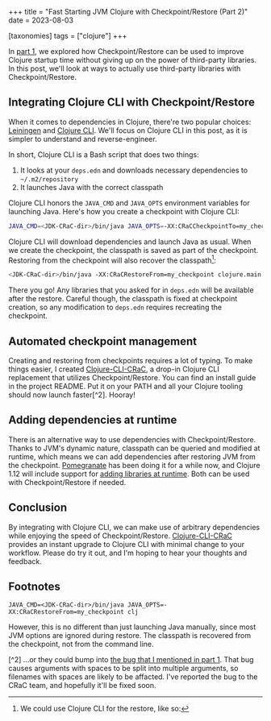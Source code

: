 +++
title = "Fast Starting JVM Clojure with Checkpoint/Restore (Part 2)"
date = 2023-08-03

[taxonomies]
tags = ["clojure"]
+++

In [part 1](/content/clojure-crac/index.md), we explored how Checkpoint/Restore can be used to improve Clojure startup time without giving up on the power of third-party libraries. In this post, we'll look at ways to actually use third-party libraries with Checkpoint/Restore.

## Integrating Clojure CLI with Checkpoint/Restore

When it comes to dependencies in Clojure, there're two popular choices: [Leiningen](https://leiningen.org) and [Clojure CLI](https://clojure.org/reference/deps_and_cli). We'll focus on Clojure CLI in this post, as it is simpler to understand and reverse-engineer.

In short, Clojure CLI is a Bash script that does two things:

1. It looks at your `deps.edn` and downloads necessary dependencies to `~/.m2/repository`
2. It launches Java with the correct classpath

Clojure CLI honors the `JAVA_CMD` and `JAVA_OPTS` environment variables for launching Java. Here's how you create a checkpoint with Clojure CLI:

```bash
JAVA_CMD=<JDK-CRaC-dir>/bin/java JAVA_OPTS=-XX:CRaCCheckpointTo=my_checkpoint clj -e '(jdk.crac.Core/checkpointRestore)'
```

Clojure CLI will download dependencies and launch Java as usual. When we create the checkpoint, the classpath is saved as part of the checkpoint. Restoring from the checkpoint will also recover the classpath[^1]:

```bash
<JDK-CRaC-dir>/bin/java -XX:CRaCRestoreFrom=my_checkpoint clojure.main
```

There you go! Any libraries that you asked for in `deps.edn` will be available after the restore. Careful though, the classpath is fixed at checkpoint creation, so any modification to `deps.edn` requires recreating the checkpoint.

## Automated checkpoint management

Creating and restoring from checkpoints requires a lot of typing. To make things easier, I created [Clojure-CLI-CRaC](https://github.com/YizhePKU/Clojure-CLI-CRaC), a drop-in Clojure CLI replacement that utilizes Checkpoint/Restore. You can find an install guide in the project README. Put it on your PATH and all your Clojure tooling should now launch faster[^2]. Hooray!

## Adding dependencies at runtime

There is an alternative way to use dependencies with Checkpoint/Restore. Thanks to JVM's dynamic nature, classpath can be queried and modified at runtime, which means we can add dependencies after restoring JVM from the checkpoint. [Pomegranate](https://github.com/clj-commons/pomegranate) has been doing it for a while now, and Clojure 1.12 will include support for [adding libraries at runtime](https://clojure.org/news/2023/04/14/clojure-1-12-alpha2#_add_libraries_for_interactive_use). Both can be used with Checkpoint/Restore if needed.

## Conclusion

By integrating with Clojure CLI, we can make use of arbitrary dependencies while enjoying the speed of Checkpoint/Restore. [Clojure-CLI-CRaC](https://github.com/YizhePKU/Clojure-CLI-CRaC) provides an instant upgrade to Clojure CLI with minimal change to your workflow. Please do try it out, and I'm hoping to hear your thoughts and feedback.

## Footnotes

[^1]: We could use Clojure CLI for the restore, like so:

```
JAVA_CMD=<JDK-CRaC-dir>/bin/java JAVA_OPTS=-XX:CRaCRestoreFrom=my_checkpoint clj
```

However, this is no different than just launching Java manually, since most JVM options are ignored during restore. The classpath is recovered from the checkpoint, not from the command line.

[^2] ...or they could bump into [the bug that I mentioned in part 1](https://yizhepku.github.io/clojure-crac/#2). That bug causes arguments with spaces to be split into multiple arguments, so filenames with spaces are likely to be affacted. I've reported the bug to the CRaC team, and hopefully it'll be fixed soon.